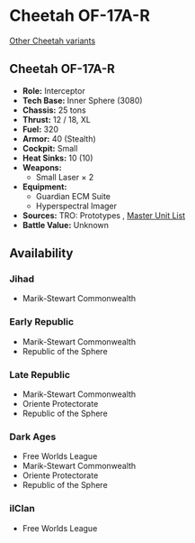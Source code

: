# Cheetah OF-17A-R 

[Other Cheetah variants](../cheetah.md) 

## Cheetah OF-17A-R 

- **Role:** Interceptor 
- **Tech Base:** Inner Sphere (3080) 
- **Chassis:** 25 tons 
- **Thrust:** 12 / 18, XL 
- **Fuel:** 320 
- **Armor:** 40 (Stealth) 
- **Cockpit:** Small 
- **Heat Sinks:** 10 (10) 
- **Weapons:** 
  - Small Laser × 2 
- **Equipment:** 
  - Guardian ECM Suite 
  - Hyperspectral Imager 
- **Sources:** TRO: Prototypes , [Master Unit List](http://masterunitlist.info/Unit/Details/3946) 
- **Battle Value:** Unknown 

## Availability 

### Jihad 

- Marik-Stewart Commonwealth 

### Early Republic 

- Marik-Stewart Commonwealth 
- Republic of the Sphere 

### Late Republic 

- Marik-Stewart Commonwealth 
- Oriente Protectorate 
- Republic of the Sphere 

### Dark Ages 

- Free Worlds League 
- Marik-Stewart Commonwealth 
- Oriente Protectorate 
- Republic of the Sphere 

### ilClan 

- Free Worlds League 

